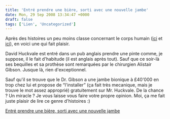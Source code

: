 ```yaml
---
title: 'Entré prendre une bière, sorti avec une nouvelle jambe'
date: Mon, 29 Sep 2008 13:34:47 +0000
draft: false
tags: ['Lien', 'Uncategorized']
---
```


Après des histoires un peu moins classe concernant le corps humain ([ici](http://soup.madd0.com/post/51704072) et [ici](http://soup.madd0.com/post/52263937/docteur-j-arrive-plus-a-ch)), en voici une qui fait plaisir.

David Huckvale est entré dans un pub anglais prendre une pinte comme, je suppose, il le fait d'habitude (il est anglais après tout). Sauf que ce soir-là ses bequilles et sa prothèse sont remarquées par le chirurgien Alistair Gibson. Jusque là, rien d'exceptionnel.

Sauf qu'il se trouve que le Dr. Gibson a une jambe bionique à £40'000 en trop chez lui et propose de “l'installer” (ça fait très mecanique, mais je trouve le mot assez approprié) gratuitement sur Mr. Huckvale. De la chance ? Un miracle ? Je vous laisse vous faire votre propre opinion. Moi, ça me fait juste plaisir de lire ce genre d'histoires :)

  
[Entré prendre une bière, sorti avec une nouvelle jambe](http://www.telegraph.co.uk/news/newstopics/howaboutthat/3096347/Man-receives-new-leg-after-drink-at-his-local-pub.html)
